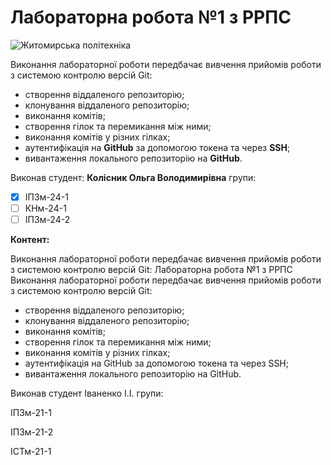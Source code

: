 # Лабораторна робота №1 з РРПС

![Житомирська політехніка](https://media.ztu.edu.ua/wp-content/uploads/2020/02/Group-6-1-1536x465.png)

Виконання лабораторної роботи передбачає вивчення прийомів роботи з системою контролю версій Git:
- створення віддаленого репозиторію;
- клонування віддаленого репозиторію;
- виконання комітів;
- створення гілок та перемикання між ними;
- виконання комітів у різних гілках;
- аутентифікація на **GitHub** за допомогою токена та через **SSH**;
- вивантаження локального репозиторію на **GitHub**.

Виконав студент: **Колісник Ольга Володимирівна** групи:  
- [x] ІПЗм-24-1
- [ ] КНм-24-1
- [ ] ІПЗм-24-2

**Контент:**

Виконання лабораторної роботи передбачає вивчення прийомів роботи з системою контролю версій Git:
Лабораторна робота №1 з РРПС
Виконання лабораторної роботи передбачає вивчення прийомів роботи з системою контролю версій Git:
- створення віддаленого репозиторію;
- клонування віддаленого репозиторію;
- виконання комітів;
- створення гілок та перемикання між ними;
- виконання комітів у різних гілках;
- аутентифікація на GitHub за допомогою токена та через SSH;
- вивантаження локального репозиторію на GitHub.

Виконав студент Іваненко І.І. групи:

 ІПЗм-21-1
 
 ІПЗм-21-2
 
 ІСТм-21-1
 


